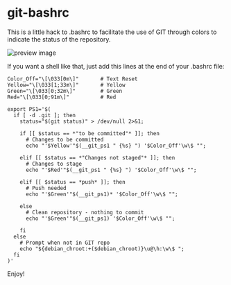 git-bashrc
==========

This is a little hack to .bashrc to facilitate the use of GIT through colors to indicate the status of the repository.

![preview image](http://emanuele.itoscano.com/files/files/blog/git-bashrc.png)


If you want a shell like that, just add this lines at the end of your .bashrc file:


    Color_Off="\[\033[0m\]"       # Text Reset
    Yellow="\[\033[1;33m\]"       # Yellow
    Green="\[\033[0;32m\]"        # Green
    Red="\[\033[0;91m\]"          # Red
    
    export PS1='$(
      if [ -d .git ]; then 
        status="$(git status)" > /dev/null 2>&1; 
    
        if [[ $status == *"to be committed"* ]]; then 
          # Changes to be committed
          echo "'$Yellow'"$(__git_ps1 " {%s} ") '$Color_Off'\w\$ ""; 
    
        elif [[ $status == *"Changes not staged"* ]]; then 
          # Changes to stage
          echo "'$Red'"$(__git_ps1 " {%s} ") '$Color_Off'\w\$ ""; 
    
        elif [[ $status == *push* ]]; then 
          # Push needed
          echo "'$Green'"$(__git_ps1)* '$Color_Off'\w\$ ""; 
    
        else
          # Clean repository - nothing to commit
          echo "'$Green'"$(__git_ps1) '$Color_Off'\w\$ ""; 
    
        fi
      else 
        # Prompt when not in GIT repo
        echo "${debian_chroot:+($debian_chroot)}\u@\h:\w\$ ";
      fi
    )'
    
Enjoy!
